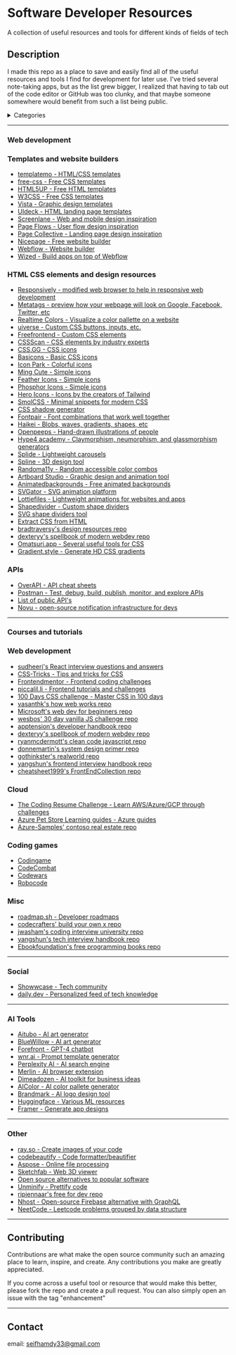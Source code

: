 # Software Developer Resources

A collection of useful resources and tools for different kinds of fields of tech

## Description

I made this repo as a place to save and easily find all of the useful resources and tools I find for development for later use. I've tried several note-taking apps, but as the list grew bigger, I realized that having to tab out of the code editor or GitHub was too clunky, and that maybe someone somewhere would benefit from such a list being public.

<details>
  <summary>Categories</summary>
  <ol>
    <li>
      <a href="#web-development">Web development</a>
      <ul>
        <li><a href="#templates-and-website-builders">Templates and website builders</a></li>
      </ul>
      <ul>
        <li><a href="#html-css-elements-and-design-resources">HTML CSS elements and design resources</a></li>
      </ul>
      <ul>
        <li><a href="#apis">APIs</a></li>
      </ul>
    </li>
    <li>
      <a href="#courses-and-tutorials">Courses and tutorials</a>
      <ul>
        <li><a href="#web-development">Web development</a></li>
        <li><a href="#coding-games">Coding games</a></li>
        <li><a href="#misc">Misc</a></li>
      </ul>
    </li>
    <li><a href="#social">Social</a></li>
    <li><a href="#ai-tools">AI Tools</a></li>
    <li><a href="#other">Other</a></li>
    <li><a href="#contributing">Contributing</a></li>
    <li><a href="#contact">Contact</a></li>
  </ol>
</details>

---

### Web development

### Templates and website builders

* [templatemo - HTML/CSS templates](https://templatemo.com/)
* [free-css - Free CSS templates](https://www.free-css.com/)
* [HTML5UP - Free HTML templates](https://html5up.net/)
* [W3CSS - Free CSS templates](https://www.w3schools.com/w3css/w3css_templates.asp)
* [Vista - Graphic design templates](https://create.vista.com/)
* [UIdeck - HTML landing page templates](https://uideck.com/)
* [Screenlane - Web and mobile design inspiration](https://screenlane.com/)
* [Page Flows - User flow design inspiration](https://pageflows.com/)
* [Page Collective - Landing page design inspiration](https://pagecollective.com/)
* [Nicepage - Free website builder](https://nicepage.com/)
* [Webflow - Website builder](https://webflow.com/)
* [Wized - Build apps on top of Webflow](https://www.wized.com/)

### HTML CSS elements and design resources

* [Responsively - modified web browser to help in responsive web development](https://responsively.app/)
* [Metatags - preview how your webpage will look on Google, Facebook, Twitter, etc](metatags.io)
* [Realtime Colors - Visualize a color pallette on a website](https://realtimecolors.com/)
* [uiverse - Custom CSS buttons, inputs, etc.](https://uiverse.io/)
* [Freefrontend - Custom CSS elements](https://freefrontend.com/)
* [CSSScan - CSS elements by industry experts](https://getcssscan.com/)
* [CSS.GG - CSS icons](https://css.gg/)
* [Basicons - Basic CSS icons](https://basicons.xyz/)
* [Icon Park - Colorful icons](https://iconpark.oceanengine.com/home)
* [Ming Cute - Simple icons](https://www.mingcute.com/)
* [Feather Icons - Simple icons](https://feathericons.com/)
* [Phosphor Icons - Simple icons](https://phosphoricons.com/)
* [Hero Icons - Icons by the creators of Tailwind](https://heroicons.com/)
* [SmolCSS - Minimal snippets for modern CSS](https://smolcss.dev/)
* [CSS shadow generator](https://neumorphism.io/)
* [Fontpair - Font combinations that work well together](https://www.fontpair.co/)
* [Haikei - Blobs, waves, gradients, shapes, etc](https://app.haikei.app/)
* [Openpeeps - Hand-drawn illustrations of people](https://openpeeps.com/)
* [Hype4 academy - Claymorphism, neumorphism, and glassmorphism generators](https://hype4.academy/tools)
* [Splide - Lightweight carousels](https://splidejs.com/)
* [Spline - 3D design tool](https://spline.design/)
* [Randoma11y - Random accessible color combos](https://randoma11y.com/)
* [Artboard Studio - Graphic design and animation tool](https://artboard.studio/)
* [Animatedbackgrounds - Free animated backgrounds](https://animatedbackgrounds.me/)
* [SVGator - SVG animation platform](https://www.svgator.com/)
* [Lottiefiles - Lightweight animations for websites and apps](https://lottiefiles.com/)
* [Shapedivider - Custom shape dividers](https://www.shapedivider.app/)
* [SVG shape dividers tool](https://shapedividers.com/)
* [Extract CSS from HTML](http://extractcss.com/)
* [bradtraversy's design resources repo](https://github.com/bradtraversy/design-resources-for-developers)
* [dexteryy's spellbook of modern webdev repo](https://github.com/dexteryy/spellbook-of-modern-webdev)
* [Omatsuri.app - Several useful tools for CSS](https://omatsuri.app/)
* [Gradient.style - Generate HD CSS gradients](https://gradient.style/)

### APIs

* [OverAPI - API cheat sheets](https://overapi.com/)
* [Postman - Test, debug, build, publish, monitor, and explore APIs](https://www.postman.com/)
* [List of public API's](https://github.com/public-apis/public-apis)
* [Novu - open-source notification infrastructure for devs](https://github.com/novuhq/novu)

---

### Courses and tutorials


### Web development

* [sudheerj's React interview questions and answers](https://github.com/sudheerj/reactjs-interview-questions)
* [CSS-Tricks - Tips and tricks for CSS](https://css-tricks.com/)
* [Frontendmentor - Frontend coding challenges](https://www.frontendmentor.io/)
* [piccalil.li - Frontend tutorials and challenges](https://piccalil.li/category/front-end-challenges-club/)
* [100 Days CSS challenge - Master CSS in 100 days](https://100dayscss.com/)
* [vasanthk's how web works repo](https://github.com/vasanthk/how-web-works)
* [Microsoft's web dev for beginners repo](https://github.com/microsoft/Web-Dev-For-Beginners)
* [wesbos' 30 day vanilla JS challenge repo](https://github.com/wesbos/JavaScript30)
* [apptension's developer handbook repo](https://github.com/apptension/developer-handbook)
* [dexteryy's spellbook of modern webdev repo](https://github.com/dexteryy/spellbook-of-modern-webdev)
* [ryanmcdermott's clean code javascript repo](https://github.com/ryanmcdermott/clean-code-javascript)
* [donnemartin's system design primer repo](https://github.com/donnemartin/system-design-primer)
* [gothinkster's realworld repo](https://github.com/gothinkster/realworld)
* [yangshun's frontend interview handbook repo](https://github.com/yangshun/front-end-interview-handbook)
* [cheatsheet1999's FrontEndCollection repo](https://github.com/cheatsheet1999/FrontEndCollection)

### Cloud

* [The Coding Resume Challenge - Learn AWS/Azure/GCP through challenges](https://cloudresumechallenge.dev/)
* [Azure Pet Store Learning guides - Azure guides](https://chtrembl.github.io/azure-cloud/petstore/)
* [Azure-Samples' contoso real estate repo](https://github.com/Azure-Samples/contoso-real-estate)
  
### Coding games

* [Codingame](https://www.codingame.com/start)
* [CodeCombat](https://codecombat.com/)
* [Codewars](https://www.codewars.com/)
* [Robocode](https://robocode.sourceforge.io/)

### Misc

* [roadmap.sh - Developer roadmaps](https://roadmap.sh/)
* [codecrafters' build your own x repo](https://github.com/codecrafters-io/build-your-own-x)
* [jwasham's coding interview university repo](https://github.com/jwasham/coding-interview-university)
* [yangshun's tech interview handbook repo](https://github.com/yangshun/front-end-interview-handbook)
* [Ebookfoundation's free programming books repo](https://github.com/EbookFoundation/free-programming-books)

---

### Social

* [Showwcase - Tech community](https://www.showwcase.com/)
* [daily.dev - Personalized feed of tech knowledge](https://daily.dev/)

---

### AI Tools

* [Aitubo - AI art generator](https://creator.aitubo.ai/)
* [BlueWillow - AI art generator](https://www.bluewillow.ai/)
* [Forefront - GPT-4 chatbot](https://www.forefront.ai/)
* [wnr.ai - Prompt template generator](https://wnr.ai/)
* [Perplexity AI - AI search engine](https://www.perplexity.ai/)
* [Merlin - AI browser extension](https://merlin.foyer.work/)
* [Dimeadozen - AI toolkit for business ideas](https://www.dimeadozen.ai/)
* [AIColor - AI color pallete generator](https://aicolors.co/)
* [Brandmark - AI logo design tool](https://brandmark.io/)
* [Huggingface - Various ML resources](https://huggingface.co/)
* [Framer - Generate app designs](https://www.framer.com/)

---

### Other

* [ray.so - Create images of your code](https://ray.so/)
* [codebeautify - Code formatter/beautifier](https://codebeautify.org/)
* [Aspose - Online file processing](https://www.aspose.app/)
* [Sketchfab - Web 3D viewer](https://sketchfab.com/)
* [Open source alternatives to popular software](https://www.opensourcealternative.to/)
* [Unminify - Prettify code](https://unminify.com/)
* [ripiennaar's free for dev repo](https://github.com/ripienaar/free-for-dev)
* [Nhost - Open-source Firebase alternative with GraphQL](https://nhost.io/)
* [NeetCode - Leetcode problems grouped by data structure](https://neetcode.io/)

---

## Contributing

Contributions are what make the open source community such an amazing place to learn, inspire, and create. Any contributions you make are greatly appreciated.

If you come across a useful tool or resource that would make this better, please fork the repo and create a pull request. You can also simply open an issue with the tag "enhancement"

---

## Contact
email: seifhamdy33@gmail.com
